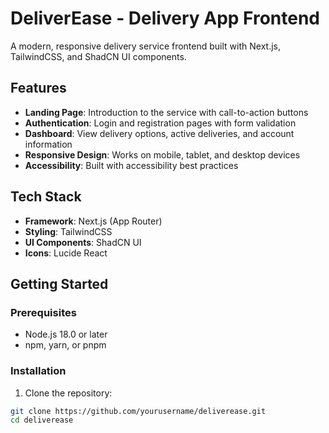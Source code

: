 # DeliverEase - Delivery App Frontend

A modern, responsive delivery service frontend built with Next.js, TailwindCSS, and ShadCN UI components.

## Features

- **Landing Page**: Introduction to the service with call-to-action buttons
- **Authentication**: Login and registration pages with form validation
- **Dashboard**: View delivery options, active deliveries, and account information
- **Responsive Design**: Works on mobile, tablet, and desktop devices
- **Accessibility**: Built with accessibility best practices

## Tech Stack

- **Framework**: Next.js (App Router)
- **Styling**: TailwindCSS
- **UI Components**: ShadCN UI
- **Icons**: Lucide React

## Getting Started

### Prerequisites

- Node.js 18.0 or later
- npm, yarn, or pnpm

### Installation

1. Clone the repository:

```bash
git clone https://github.com/yourusername/deliverease.git
cd deliverease

